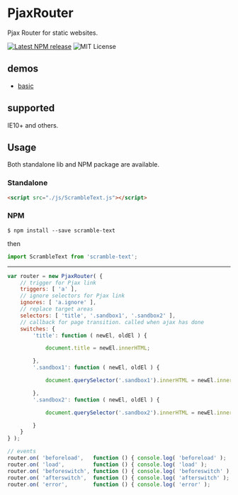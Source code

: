 # PjaxRouter

Pjax Router for static websites.

[![Latest NPM release](https://img.shields.io/npm/v/pjax-router.svg)](https://www.npmjs.com/package/pjax-router)
![MIT License](https://img.shields.io/npm/l/pjax-router.svg)

## demos

- [basic](https://yomotsu.github.io/PjaxRouter/examples/index.html)

## supported

IE10+ and others.

## Usage

Both standalone lib and NPM package are available.

### Standalone

```html
<script src="./js/ScrambleText.js"></script>
```

### NPM

```
$ npm install --save scramble-text
```
then
```javascript
import ScrambleText from 'scramble-text';
```

---

```javascript
var router = new PjaxRouter( {
	// trigger for Pjax link
	triggers: [ 'a' ],
	// ignore selectors for Pjax link
	ignores: [ 'a.ignore' ],
	// replace target areas
	selectors: [ 'title', '.sandbox1', '.sandbox2' ],
	// callback for page transition. called when ajax has done
	switches: {
		'title': function ( newEl, oldEl ) {

			document.title = newEl.innerHTML;

		},
		'.sandbox1': function ( newEl, oldEl ) {

			document.querySelector('.sandbox1').innerHTML = newEl.innerHTML;

		},
		'.sandbox2': function ( newEl, oldEl ) {

			document.querySelector('.sandbox2').innerHTML = newEl.innerHTML;

		}
	}
} );

// events
router.on( 'beforeload',   function () { console.log( 'beforeload' );   } );
router.on( 'load',         function () { console.log( 'load' );         } );
router.on( 'beforeswitch', function () { console.log( 'beforeswitch' ); } );
router.on( 'afterswitch',  function () { console.log( 'afterswitch' );  } );
router.on( 'error',        function () { console.log( 'error' );        } );
```
